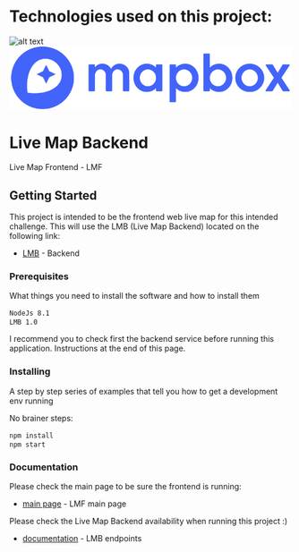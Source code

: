 # Technologies used on this project: 
![alt text](https://cdn-images-1.medium.com/max/800/0*1mIsnQEieZm9JAGS.png)
![alt text](https://raw.githubusercontent.com/mapbox/mapbox-gl-js/HEAD/docs/pages/assets/logo.png)


# Live Map Backend

Live Map Frontend - LMF


## Getting Started

This project is intended to be the frontend web live map for this intended challenge. This will use the LMB (Live Map Backend) located on the following link: 
* [LMB](https://github.com/bryanmontesv/live-map-be) - Backend

### Prerequisites

What things you need to install the software and how to install them

```
NodeJs 8.1
LMB 1.0
```

I recommend you to check first the backend service before running this application. Instructions at the end of this page.

### Installing

A step by step series of examples that tell you how to get a development env running

No brainer steps:

```
npm install
npm start
```

### Documentation

Please check the main page to be sure the frontend is running:
* [main page](http://localhost:4041) - LMF main page


Please check the Live Map Backend availability when running this project :)

* [documentation](http://localhost:4040/documentation) - LMB endpoints

